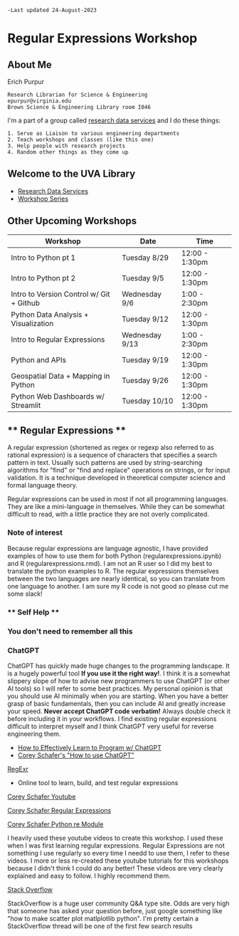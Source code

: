 ```
-Last updated 24-August-2023
```

# Regular Expressions Workshop


## **About Me**


Erich Purpur

    Research Librarian for Science & Engineering
    epurpur@virginia.edu
    Brown Science & Engineering Library room I046


I'm a part of a group called [research data services](https://data.library.virginia.edu/) and I do these things:
    
    1. Serve as Liaison to various engineering departments
    2. Teach workshops and classes (like this one)
    3. Help people with research projects
    4. Random other things as they come up

## Welcome to the UVA Library
* [Research Data Services](https://data.library.virginia.edu/)
* [Workshop Series](https://data.library.virginia.edu/training/)

## Other Upcoming Workshops

| Workshop | Date | Time |
| ---- | ---- | ---- |
| Intro to Python pt 1                                                |       Tuesday 8/29   |  12:00 - 1:30pm
| Intro to Python pt 2                                                |       Tuesday 9/5    |  12:00 - 1:30pm
| Intro to Version Control w/ Git + Github                            |       Wednesday 9/6  |  1:00 - 2:30pm
| Python Data Analysis + Visualization                                |       Tuesday 9/12  |  12:00 - 1:30pm
| Intro to Regular Expressions                                        |       Wednesday 9/13 |  1:00 - 2:30pm
| Python and APIs                                                     |       Tuesday 9/19   |  12:00 - 1:30pm
| Geospatial Data + Mapping in Python                                 |       Tuesday 9/26   |  12:00 - 1:30pm
| Python Web Dashboards w/ Streamlit                                  |       Tuesday 10/10  |  12:00 - 1:30pm


## ** Regular Expressions **
A regular expression (shortened as regex or regexp also referred to as rational expression) is a sequence of characters that specifies a search pattern in text. Usually such patterns are used by string-searching algorithms for "find" or "find and replace" operations on strings, or for input validation. It is a technique developed in theoretical computer science and formal language theory.

Regular expressions can be used in most if not all programming languages. They are like a mini-language in themselves. While they can be somewhat difficult to read, with a little practice they are not overly complicated.

### Note of interest
Because regular expressions are language agnostic, I have provided examples of how to use them for both Python (regularexpressions.ipynb) and R (regularexpressions.rmd). I am not an R user so I did my best to translate the python examples to R. The regular expressions themselves between the two languages are nearly identical, so you can translate from one language to another. I am sure my R code is not good so please cut me some slack!

### ** Self Help **
### You don't need to remember all this

### ChatGPT
ChatGPT has quickly made huge changes to the programming landscape. It is a hugely powerful tool **If you use it the right way!**. I think it is a somewhat slippery slope of how to advise new programmers to use ChatGPT (or other AI tools) so I will refer to some best practices. My personal opinion is that you should use AI minimally when you are starting. When you have a better grasp of basic fundamentals, then you can include AI and greatly increase your speed. **Never accept ChatGPT code verbatim!** Always double check it before including it in your workflows. I find existing regular expressions difficult to interpret myself and I think ChatGPT very useful for reverse engineering them. 
* [How to Effectively Learn to Program w/ ChatGPT](https://towardsdatascience.com/how-to-effectively-start-coding-in-the-era-of-chatgpt-cfc5151e1c42)
* [Corey Schafer's "How to use ChatGPT"](https://www.youtube.com/watch?v=jRAAaDll34Q)

[RegExr](https://regexr.com/)
* Online tool to learn, build, and test regular expressions

[Corey Schafer Youtube](https://www.youtube.com/channel/UCCezIgC97PvUuR4_gbFUs5g)

[Corey Schafer Regular Expressions](https://www.youtube.com/watch?v=sa-TUpSx1JA)

[Corey Schafer Python re Module](https://www.youtube.com/watch?v=K8L6KVGG-7o)

I heavily used these youtube videos to create this workshop. I used these when I was first learning regular expressions. Regular Expressions are not something I use regularly so every time I needd to use them, I refer to these videos. I more or less re-created these youtube tutorials for this workshops because I didn't think I could do any better! These videos are very clearly explained and easy to follow. I highly recommend them.

[Stack Overflow](https://stackoverflow.com/) 

StackOverflow is a huge user community Q&A type site. Odds are very high that someone has 
asked your question before, just google something like "how to make scatter plot matlplotlib python". I'm pretty certain a 
StackOverflow thread will be one of the first few search results
